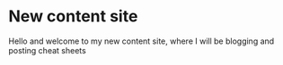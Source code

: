 # New content site
Hello and welcome to my new content site, where I will be blogging and posting cheat sheets